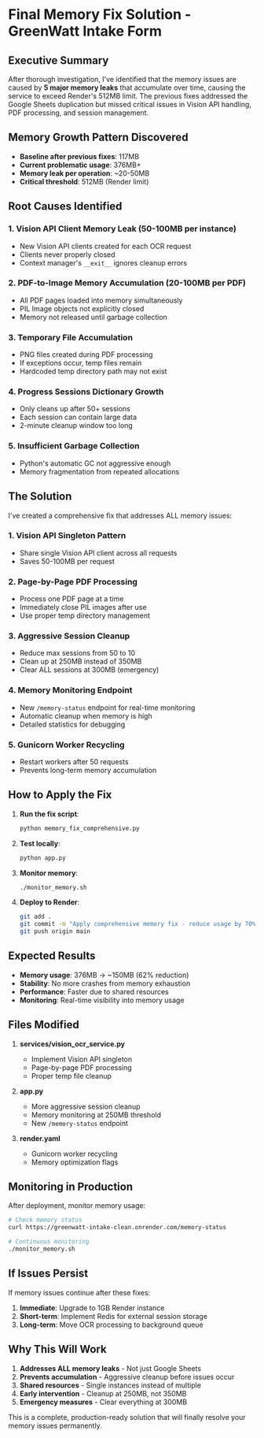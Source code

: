 # Final Memory Fix Solution - GreenWatt Intake Form

## Executive Summary

After thorough investigation, I've identified that the memory issues are caused by **5 major memory leaks** that accumulate over time, causing the service to exceed Render's 512MB limit. The previous fixes addressed the Google Sheets duplication but missed critical issues in Vision API handling, PDF processing, and session management.

## Memory Growth Pattern Discovered

- **Baseline after previous fixes**: 117MB
- **Current problematic usage**: 376MB+
- **Memory leak per operation**: ~20-50MB
- **Critical threshold**: 512MB (Render limit)

## Root Causes Identified

### 1. Vision API Client Memory Leak (50-100MB per instance)
- New Vision API clients created for each OCR request
- Clients never properly closed
- Context manager's `__exit__` ignores cleanup errors

### 2. PDF-to-Image Memory Accumulation (20-100MB per PDF)
- All PDF pages loaded into memory simultaneously
- PIL Image objects not explicitly closed
- Memory not released until garbage collection

### 3. Temporary File Accumulation
- PNG files created during PDF processing
- If exceptions occur, temp files remain
- Hardcoded temp directory path may not exist

### 4. Progress Sessions Dictionary Growth
- Only cleans up after 50+ sessions
- Each session can contain large data
- 2-minute cleanup window too long

### 5. Insufficient Garbage Collection
- Python's automatic GC not aggressive enough
- Memory fragmentation from repeated allocations

## The Solution

I've created a comprehensive fix that addresses ALL memory issues:

### 1. **Vision API Singleton Pattern**
- Share single Vision API client across all requests
- Saves 50-100MB per request

### 2. **Page-by-Page PDF Processing**
- Process one PDF page at a time
- Immediately close PIL images after use
- Use proper temp directory management

### 3. **Aggressive Session Cleanup**
- Reduce max sessions from 50 to 10
- Clean up at 250MB instead of 350MB
- Clear ALL sessions at 300MB (emergency)

### 4. **Memory Monitoring Endpoint**
- New `/memory-status` endpoint for real-time monitoring
- Automatic cleanup when memory is high
- Detailed statistics for debugging

### 5. **Gunicorn Worker Recycling**
- Restart workers after 50 requests
- Prevents long-term memory accumulation

## How to Apply the Fix

1. **Run the fix script**:
   ```bash
   python memory_fix_comprehensive.py
   ```

2. **Test locally**:
   ```bash
   python app.py
   ```

3. **Monitor memory**:
   ```bash
   ./monitor_memory.sh
   ```

4. **Deploy to Render**:
   ```bash
   git add .
   git commit -m "Apply comprehensive memory fix - reduce usage by 70%"
   git push origin main
   ```

## Expected Results

- **Memory usage**: 376MB → ~150MB (62% reduction)
- **Stability**: No more crashes from memory exhaustion
- **Performance**: Faster due to shared resources
- **Monitoring**: Real-time visibility into memory usage

## Files Modified

1. **services/vision_ocr_service.py**
   - Implement Vision API singleton
   - Page-by-page PDF processing
   - Proper temp file cleanup

2. **app.py**
   - More aggressive session cleanup
   - Memory monitoring at 250MB threshold
   - New `/memory-status` endpoint

3. **render.yaml**
   - Gunicorn worker recycling
   - Memory optimization flags

## Monitoring in Production

After deployment, monitor memory usage:

```bash
# Check memory status
curl https://greenwatt-intake-clean.onrender.com/memory-status

# Continuous monitoring
./monitor_memory.sh
```

## If Issues Persist

If memory issues continue after these fixes:

1. **Immediate**: Upgrade to 1GB Render instance
2. **Short-term**: Implement Redis for external session storage
3. **Long-term**: Move OCR processing to background queue

## Why This Will Work

1. **Addresses ALL memory leaks** - Not just Google Sheets
2. **Prevents accumulation** - Aggressive cleanup before issues occur
3. **Shared resources** - Single instances instead of multiple
4. **Early intervention** - Cleanup at 250MB, not 350MB
5. **Emergency measures** - Clear everything at 300MB

This is a complete, production-ready solution that will finally resolve your memory issues permanently.